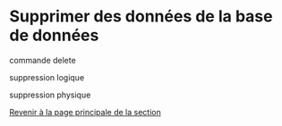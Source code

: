 # Supprimer des données de la base de données

commande delete


suppression logique

suppression physique



[Revenir à la page principale de la section](README.md)
